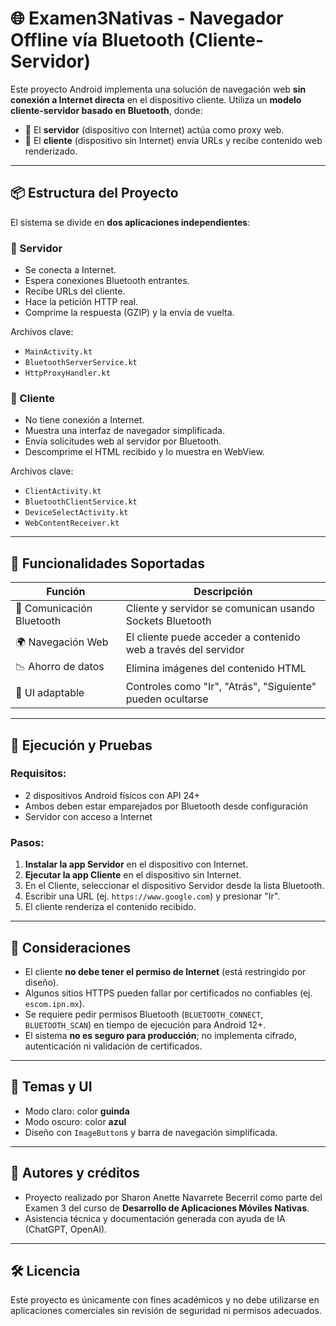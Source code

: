 # 🌐 Examen3Nativas - Navegador Offline vía Bluetooth (Cliente-Servidor)

Este proyecto Android implementa una solución de navegación web **sin conexión a Internet directa** en el dispositivo cliente. Utiliza un **modelo cliente-servidor basado en Bluetooth**, donde:

- 📡 El **servidor** (dispositivo con Internet) actúa como proxy web.
- 📱 El **cliente** (dispositivo sin Internet) envía URLs y recibe contenido web renderizado.

---

## 📦 Estructura del Proyecto

El sistema se divide en **dos aplicaciones independientes**:

### 🔷 Servidor
- Se conecta a Internet.
- Espera conexiones Bluetooth entrantes.
- Recibe URLs del cliente.
- Hace la petición HTTP real.
- Comprime la respuesta (GZIP) y la envía de vuelta.

Archivos clave:
- `MainActivity.kt`
- `BluetoothServerService.kt`
- `HttpProxyHandler.kt`

### 🔶 Cliente
- No tiene conexión a Internet.
- Muestra una interfaz de navegador simplificada.
- Envía solicitudes web al servidor por Bluetooth.
- Descomprime el HTML recibido y lo muestra en WebView.

Archivos clave:
- `ClientActivity.kt`
- `BluetoothClientService.kt`
- `DeviceSelectActivity.kt`
- `WebContentReceiver.kt`

---

## 🧪 Funcionalidades Soportadas

| Función | Descripción |
|--------|-------------|
| 🔵 Comunicación Bluetooth | Cliente y servidor se comunican usando Sockets Bluetooth |
| 🌍 Navegación Web | El cliente puede acceder a contenido web a través del servidor |
| 📉 Ahorro de datos | Elimina imágenes del contenido HTML |
| 🔘 UI adaptable | Controles como "Ir", "Atrás", "Siguiente" pueden ocultarse |

---

## 📲 Ejecución y Pruebas

### Requisitos:
- 2 dispositivos Android físicos con API 24+
- Ambos deben estar emparejados por Bluetooth desde configuración
- Servidor con acceso a Internet

### Pasos:

1. **Instalar la app Servidor** en el dispositivo con Internet.
2. **Ejecutar la app Cliente** en el dispositivo sin Internet.
3. En el Cliente, seleccionar el dispositivo Servidor desde la lista Bluetooth.
4. Escribir una URL (ej. `https://www.google.com`) y presionar "Ir".
5. El cliente renderiza el contenido recibido.

---

## 🛑 Consideraciones

- El cliente **no debe tener el permiso de Internet** (está restringido por diseño).
- Algunos sitios HTTPS pueden fallar por certificados no confiables (ej. `escom.ipn.mx`).
- Se requiere pedir permisos Bluetooth (`BLUETOOTH_CONNECT`, `BLUETOOTH_SCAN`) en tiempo de ejecución para Android 12+.
- El sistema **no es seguro para producción**; no implementa cifrado, autenticación ni validación de certificados.

---

## 🎨 Temas y UI

- Modo claro: color **guinda**
- Modo oscuro: color **azul**
- Diseño con `ImageButton`s y barra de navegación simplificada.

---

## 🧠 Autores y créditos

- Proyecto realizado por Sharon Anette Navarrete Becerril como parte del Examen 3 del curso de **Desarrollo de Aplicaciones Móviles Nativas**.
- Asistencia técnica y documentación generada con ayuda de IA (ChatGPT, OpenAI).

---

## 🛠️ Licencia

Este proyecto es únicamente con fines académicos y no debe utilizarse en aplicaciones comerciales sin revisión de seguridad ni permisos adecuados.
